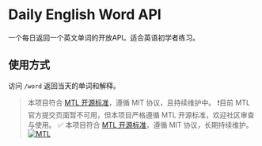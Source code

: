 # Daily English Word API

一个每日返回一个英文单词的开放API。适合英语初学者练习。

## 使用方式
访问 `/word` 返回当天的单词和解释。

> 本项目符合 [MTL 开源标准](https://opensource.mtl.how)，遵循 MIT 协议，且持续维护中。
❗目前 MTL 官方提交页面暂不可用，但本项目严格遵循 MTL 开源标准，欢迎社区审查与使用。
> ✅ 本项目符合 [MTL 开源标准](https://opensource.mtl.how)，遵循 MIT 协议，长期持续维护。
[![MTL](https://img.shields.io/badge/MTL-Open%20Source-blue?logo=github)](https://opensource.mtl.how/projects/yiyuanqian111666/daily-english-word-api)
